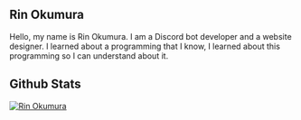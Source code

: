 ## Rin Okumura
Hello, my name is Rin Okumura. I am a Discord bot developer and a website designer. I learned about a programming that I know, I learned about this programming so I can understand about it.

## Github Stats
[![Rin Okumura](https://github-readme-stats.vercel.app/api?username=Devstore120&show_icons=true&count_private=true&include_all_commits=true&custom_title=Rin+Okumura+GitHub+Stats&theme=tokyonight)](Github+Stats)
